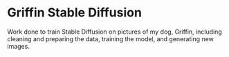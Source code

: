 # Griffin Stable Diffusion #

Work done to train Stable Diffusion on pictures of my dog, Griffin, including cleaning and preparing the data, training the model, and generating new images.
